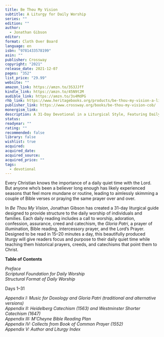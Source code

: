 ```yaml
---
title: Be Thou My Vision
subtitle: A Liturgy for Daily Worship
series: ""
edition: ""
author:
  - Jonathan Gibson
editor: 
format: Cloth Over Board
language: en
isbn: "9781433578199"
asin: ""
publisher: Crossway
copyright: "2021"
release_date: 2021-12-07
pages: "352"
list_price: "29.99"
website: ""
amazon_link: https://amzn.to/3S3JJff
kindle_link: https://amzn.to/45N9t2M
audible_link: https://amzn.to/3s4MdPG
rhb_link: https://www.heritagebooks.org/products/be-thou-my-vision-a-liturgy-for-daily-worship-gibson.html
publisher_link: https://www.crossway.org/books/be-thou-my-vision-cob/
monergism_link: 
description: A 31-Day Devotional in a Liturgical Style, Featuring Daily Scripture Readings, Historical Prayers, Catechisms, and Creeds
status: 
readyear: ""
rating: ""
recommended: false
library: false
wishlist: true
acquired: 
acquired_date: 
acquired_source: 
acquired_price: ""
tags:
  - devotional
---
```

Every Christian knows the importance of a daily quiet time with the Lord. But anyone who’s been a believer long enough has likely experienced seasons that feel more mundane or routine, leading to aimlessly skimming a couple of Bible verses or praying the same prayer over and over. 

In _Be Thou My Vision_, Jonathan Gibson has created a 31-day liturgical guide designed to provide structure to the daily worship of individuals and families. Each daily reading includes a call to worship, adoration, confession, assurance, creed and catechism, the _Gloria Patri_, a prayer of illumination, Bible reading, intercessory prayer, and the Lord’s Prayer. Designed to be read in 15–20 minutes a day, this beautifully produced liturgy will give readers focus and purpose to their daily quiet time while teaching them historical prayers, creeds, and catechisms that point them to Christ.

**Table of Contents**

_Preface_   
_Scriptural Foundation for Daily Worship_  
_Structural Format of Daily Worship_

Days 1–31

_Appendix I: Music for Doxology and Gloria Patri (traditional and alternative versions)_  
_Appendix II: Heidelberg Catechism (1563) and Westminster Shorter Catechism (1647)_   
_Appendix III: M'Cheyne Bible Reading Plan_   
_Appendix IV: Collects from Book of Common Prayer (1552)_   
_Appendix V: Author and Liturgy Index_